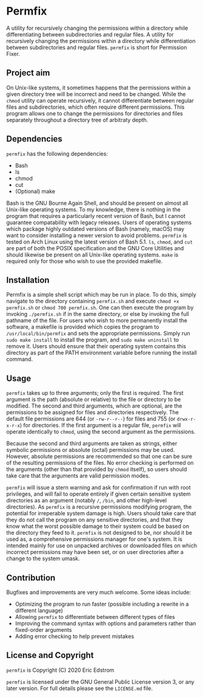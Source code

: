 # Permfix
A utility for recursively changing the permissions within a directory while differentiating between subdirectories and regular files.
A utility for recursively changing the permissions within a directory while differentiation between subdirectories and regular files. `permfix` is short for Permission Fixer.

## Project aim
On Unix-like systems, it sometimes happens that the permissions within a given directory tree will be incorrect and need to be changed.  While the `chmod` utility can operate recursively, it cannot differentiate between regular files and subdirectories, which often require different permissions.  This program allows one to change the permissions for directories and files separately throughout a directory tree of arbitraty depth.

## Dependencies
`permfix` has the following dependencies:

* Bash
* ls
* chmod
* cut
* (Optional) make

Bash is the GNU Bourne Again Shell, and should be present on almost all Unix-like operating systems.  To my knowledge, there is nothing in the program that requires a particularly recent version of Bash, but I cannot guarantee compatability with legacy releases.  Users of operating systems which package highly outdated versions of Bash (namely, macOS) may want to consider installing a newer version to avoid problems.  `permfix` is tested on Arch Linux using the latest version of Bash 5.1. `ls`, `chmod`, and `cut` are part of both the POSIX specification and the GNU Core Utilities and should likewise be present on all Unix-like operating systems.  `make` is required only for those who wish to use the provided makefile.

## Installation
Permfix is a simple shell script which may be run in place.  To do this, simply navigate to the directory containing `permfix.sh` and execute `chmod +x permfix.sh` or `chmod 700 permfix.sh`.  One can then execute the program by invoking `./permfix.sh` if in the same directory, or else by invoking the full pathname of the file.  For users who wish to more permanently install the software, a makefile is provided which copies the program to `/usr/local/bin/permfix` and sets the appropriate permissions.  Simply run `sudo make install` to install the program, and `sudo make uninstall` to remove it.  Users should ensure that their operating system contains this directory as part of the PATH environment variable before running the install command.

## Usage
`permfix` takes up to three arguments; only the first is required.  The first argument is the path (absolute or relative) to the file or directory to be modified.  The second and third arguments, which are optional, are the permissions to be assigned for files and directories respectively.  The default file permissions are 644 (or `-rw-r--r--`) for files and 755 (or `drwx-r-x-r-x`) for directories.  If the first argument is a regular file, `permfix` will operate identically to `chmod`, using the second argument as the permissions.

Because the second and third arguments are taken as strings, either symbolic permissions or absolute (octal) permissions may be used. However, absolute permissions are recommended so that one can be sure of the resulting permissions of the files.  No error checking is performed on the arguments (other than that provided by `chmod` itself), so users should take care that the arguments are valid permission modes.

`permfix` will issue a stern warning and ask for confirmation if run with root privileges, and will fail to operate entirely if given certain sensitive system directories as an argument (notably `/`, `/bin`, and other high-level directories).  As `permfix` is a recursive permissions modifying program, the potential for irreperable system damage is high. Users should take care that they do not call the program on any sensitive directories, and that they know what the worst possible damage to their system could be based on the directory they feed to it.  `permfix` is not designed to be, nor should it be used as, a comprehensive permissions manager for one's system.  It is intended mainly for use on unpacked archives or downloaded files on which incorrect permissions may have been set, or on user directories after a change to the system umask.

## Contribution
Bugfixes and improvements are very much welcome.  Some ideas include:

* Optimizing the program to run faster (possible including a rewrite in a different language)
* Allowing `permfix` to differentiate between different types of files
* Improving the command syntax with options and parameters rather than fixed-order arguments
* Adding error checking to help prevent mistakes

## License and Copyright
`permfix` is Copyright (C) 2020 Eric Edstrom

`permfix` is licensed under the GNU General Public License version 3, or any later version.  For full details please see the `LICENSE.md` file.
